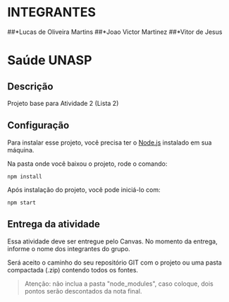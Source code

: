 # INTEGRANTES 
##*Lucas de Oliveira Martins
##*Joao Victor Martinez
##*Vitor de Jesus

# Saúde UNASP

## Descrição  

Projeto base para Atividade 2 (Lista 2)

## Configuração

Para instalar esse projeto, você precisa ter o [Node.js](https://nodejs.org/en/download/) instalado em sua máquina.

Na pasta onde você baixou o projeto, rode o comando:

```npm install```

Após instalação do projeto, você pode iniciá-lo com:

```npm start```

## Entrega da atividade

Essa atividade deve ser entregue pelo Canvas. No momento da entrega, informe o nome dos integrantes do grupo.

Será aceito o caminho do seu repositório GIT com o projeto ou uma pasta compactada (.zip) contendo todos os fontes.

> Atenção: não inclua a pasta "node_modules", caso coloque, dois pontos serão descontados da nota final.
